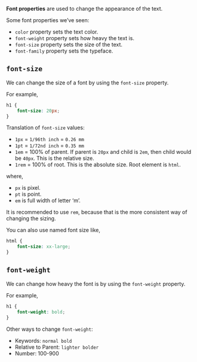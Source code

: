 **Font properties** are used to change the appearance of the text.

Some font properties we’ve seen:
- `color` property sets the text color.
- `font-weight` property sets how heavy the text is.
- `font-size` property sets the size of the text.
- `font-family` property sets the typeface.

## `font-size` 

We can change the size of a font by using the `font-size` property.

For example,
```css
h1 {
	font-size: 20px;
}
```

Translation of `font-size` values:
- `1px` = `1/96th inch` = `0.26 mm`
- `1pt` = `1/72nd inch` = `0.35 mm`
- `1em` = 100% of parent. If parent is `20px` and child is `2em`, then child would be `40px`. This is the relative size.
- `1rem` = 100% of root. This is the absolute size. Root element is `html`.

where,
- `px` is pixel.
- `pt` is point.
- `em` is full width of letter ‘m’.

It is recommended to use `rem`, because that is the more consistent way of changing the sizing.

You can also use named font size like, 

```css
html {
	font-size: xx-large;
}
```

## `font-weight`

We can change how heavy the font is by using the `font-weight` property.

For example,
```css
h1 {
	font-weight: bold;
}
```

Other ways to change `font-weight`:
- Keywords: `normal bold`
- Relative to Parent: `lighter bolder`
- Number: 100-900